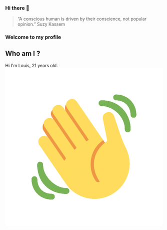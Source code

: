 ### Hi there 👋

> “A conscious human is driven by their conscience, not popular opinion.” Suzy Kassem

### Welcome to my profile

## Who am I ?
Hi I'm Louis, 21 years old.
![waving hand](images/wave.gif)


<!--
**LouisChu25/LouisChu25** is a ✨ _special_ ✨ repository because its `README.md` (this file) appears on your GitHub profile.

Here are some ideas to get you started:

- 🔭 I’m currently working on ...
- 🌱 I’m currently learning ...
- 👯 I’m looking to collaborate on ...
- 🤔 I’m looking for help with ...
- 💬 Ask me about ...
- 📫 How to reach me: ...
- 😄 Pronouns: ...
- ⚡ Fun fact: ...
-->
